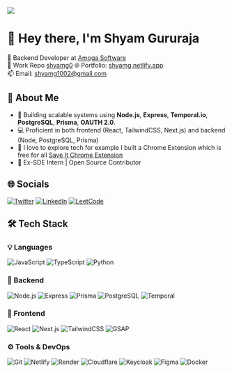 [![](https://visitcount.itsvg.in/api?id=shyamg090&icon=5&color=0)](https://visitcount.itsvg.in)

# 👋 Hey there, I'm Shyam Gururaja

🔧 Backend Developer at [Amoga Software](https://amoga.io)  
🚀 Work Repo [shyamg0](https://github.com/shyamg0)
🌐 Portfolio: [shyamg.netlify.app](https://shyamg.netlify.app)  
📫 Email: shyamg1002@gmail.com

## 🚀 About Me
- 🧠 Building scalable systems using **Node.js**, **Express**, **Temporal.io**, **PostgreSQL**, **Prisma**, **OAUTH 2.0**.
- 💻 Proficient in both frontend (React, TailwindCSS, Next.js) and backend (Node, PostgreSQL, Prisma)
- 🤩 I love to explore tech for example I built a Chrome Extension which is free for all [Save It Chrome Extension](https://chromewebstore.google.com/detail/saveit-application-tracke/lojeelbdanfomdaiflhhjdnjjiinpbgf)
- 💼 Ex-SDE Intern | Open Source Contributor

## 🌐 Socials
[![Twitter](https://skillicons.dev/icons?i=twitter)](https://twitter.com/zorodev0)
[![LinkedIn](https://skillicons.dev/icons?i=linkedin)](https://linkedin.com/in/shyam-g-6712a522b)
[![LeetCode](https://skillicons.dev/icons?i=leetcode)](https://leetcode.com/shyam090)

## 🛠 Tech Stack

### 💡 Languages
![JavaScript](https://skillicons.dev/icons?i=js)
![TypeScript](https://skillicons.dev/icons?i=ts)
![Python](https://skillicons.dev/icons?i=python)

### 🧠 Backend
![Node.js](https://skillicons.dev/icons?i=nodejs)
![Express](https://skillicons.dev/icons?i=express)
![Prisma](https://skillicons.dev/icons?i=prisma)
![PostgreSQL](https://skillicons.dev/icons?i=postgres)
![Temporal](https://img.shields.io/badge/Temporal.io-262626?style=for-the-badge&logoColor=white)

### 🎨 Frontend
![React](https://skillicons.dev/icons?i=react)
![Next.js](https://skillicons.dev/icons?i=next)
![TailwindCSS](https://skillicons.dev/icons?i=tailwind)
![GSAP](https://img.shields.io/badge/GSAP-88CE02?style=for-the-badge&logoColor=white)

### ⚙️ Tools & DevOps
![Git](https://skillicons.dev/icons?i=git)
![Netlify](https://skillicons.dev/icons?i=netlify)
![Render](https://img.shields.io/badge/Render-%23000000.svg?style=for-the-badge&logo=render&logoColor=white)
![Cloudflare](https://img.shields.io/badge/Cloudflare-F38020?style=for-the-badge&logo=cloudflare&logoColor=white)
![Keycloak](https://img.shields.io/badge/Keycloak-4A90E2?style=for-the-badge&logo=keycloak&logoColor=white)
![Figma](https://skillicons.dev/icons?i=figma)
![Docker](https://skillicons.dev/icons?i=docker)


